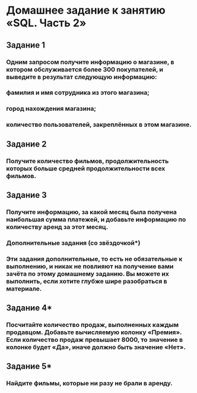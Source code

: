 # Домашнее задание к занятию «SQL. Часть 2»

## Задание 1
### Одним запросом получите информацию о магазине, в котором обслуживается более 300 покупателей, и выведите в результат следующую информацию:
### 
### фамилия и имя сотрудника из этого магазина;
### город нахождения магазина;
### количество пользователей, закреплённых в этом магазине.
## Задание 2
### Получите количество фильмов, продолжительность которых больше средней продолжительности всех фильмов.
### 
## Задание 3
### Получите информацию, за какой месяц была получена наибольшая сумма платежей, и добавьте информацию по количеству аренд за этот месяц.
### 
### Дополнительные задания (со звёздочкой*)
### Эти задания дополнительные, то есть не обязательные к выполнению, и никак не повлияют на получение вами зачёта по этому домашнему заданию. Вы можете их выполнить, если хотите глубже шире разобраться в материале.
### 
## Задание 4*
### Посчитайте количество продаж, выполненных каждым продавцом. Добавьте вычисляемую колонку «Премия». Если количество продаж превышает 8000, то значение в колонке будет «Да», иначе должно быть значение «Нет».
### 
## Задание 5*
### Найдите фильмы, которые ни разу не брали в аренду.